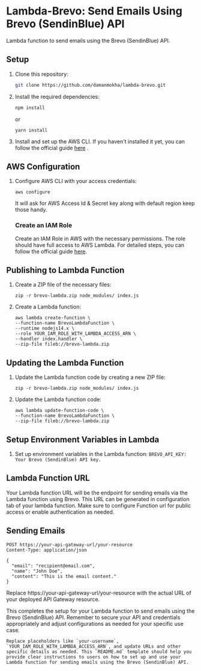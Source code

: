 # Lambda-Brevo: Send Emails Using Brevo (SendinBlue) API

Lambda function to send emails using the Brevo (SendinBlue) API.

## Setup

1. Clone this repository:

   ```bash
   git clone https://github.com/damanmokha/lambda-brevo.git

   ```

2. Install the required dependencies:
   ```bash
   npm install
   ```
   or
   ```
   yarn install
   ```
3. Install and set up the AWS CLI. If you haven't installed it yet, you can follow the official guide [here](https://docs.aws.amazon.com/cli/latest/userguide/cli-configure-quickstart.html)
   .

## AWS Configuration

1. Configure AWS CLI with your access credentials:

   ```
   aws configure
   ```

   It will ask for AWS Access Id & Secret key along with default region keep those handy.

   ### Create an IAM Role

   Create an IAM Role in AWS with the necessary permissions. The role should have full access to AWS Lambda. For detailed steps, you can follow the official guide [here](https://docs.aws.amazon.com/lambda/latest/dg/lambda-intro-execution-role.html).

## Publishing to Lambda Function

1. Create a ZIP file of the necessary files:
   ```
   zip -r brevo-lambda.zip node_modules/ index.js
   ```
2. Create a Lambda function:
   ```
   aws lambda create-function \
   --function-name BrevoLambdaFunction \
   --runtime nodejs14.x \
   --role YOUR_IAM_ROLE_WITH_LAMBDA_ACCESS_ARN \
   --handler index.handler \
   --zip-file fileb://brevo-lambda.zip
   ```

## Updating the Lambda Function

1. Update the Lambda function code by creating a new ZIP file:

   ```
   zip -r brevo-lambda.zip node_modules/ index.js
   ```

2. Update the Lambda function code:

   ```
   aws lambda update-function-code \
   --function-name BrevoLambdaFunction \
   --zip-file fileb://brevo-lambda.zip
   ```

## Setup Environment Variables in Lambda

1. Set up environment variables in the Lambda function:
   `BREVO_API_KEY: Your Brevo (SendinBlue) API key.`

## Lambda Function URL

Your Lambda function URL will be the endpoint for sending emails via the Lambda function using Brevo. This URL can be generated in configuration tab of your lambda function. Make sure to configure Function url for public access or enable authentication as needed.

## Sending Emails

```
POST https://your-api-gateway-url/your-resource
Content-Type: application/json

{
  "email": "recipient@email.com",
  "name": "John Doe",
  "content": "This is the email content."
}
```

Replace https://your-api-gateway-url/your-resource with the actual URL of your deployed API Gateway resource.

This completes the setup for your Lambda function to send emails using the Brevo (SendinBlue) API. Remember to secure your API and credentials appropriately and adjust configurations as needed for your specific use case.

`` Replace placeholders like `your-username`, `YOUR_IAM_ROLE_WITH_LAMBDA_ACCESS_ARN`, and update URLs and other specific details as needed. This `README.md` template should help you provide clear instructions to users on how to set up and use your Lambda function for sending emails using the Brevo (SendinBlue) API. ``
